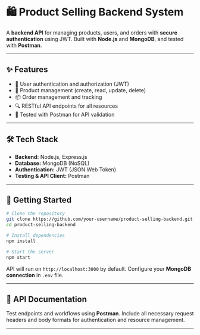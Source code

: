 # 🛍️ Product Selling Backend System

A **backend API** for managing products, users, and orders with **secure authentication** using JWT. Built with **Node.js** and **MongoDB**, and tested with **Postman**.

---

## ✨ Features

* 🔑 User authentication and authorization (JWT)
* 🛒 Product management (create, read, update, delete)
* 📦 Order management and tracking
* 🔍 RESTful API endpoints for all resources
* 🧪 Tested with Postman for API validation

---

## 🛠️ Tech Stack

* **Backend:** Node.js, Express.js
* **Database:** MongoDB (NoSQL)
* **Authentication:** JWT (JSON Web Token)
* **Testing & API Client:** Postman

---

## 🚀 Getting Started

```bash
# Clone the repository
git clone https://github.com/your-username/product-selling-backend.git
cd product-selling-backend

# Install dependencies
npm install

# Start the server
npm start
```

API will run on `http://localhost:3000` by default. Configure your **MongoDB connection** in `.env` file.

---

## 📜 API Documentation

Test endpoints and workflows using **Postman**. Include all necessary request headers and body formats for authentication and resource management.

---
